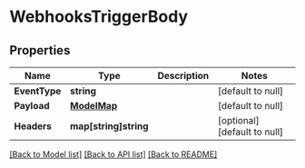 # WebhooksTriggerBody

## Properties
Name | Type | Description | Notes
------------ | ------------- | ------------- | -------------
**EventType** | **string** |  | [default to null]
**Payload** | [**ModelMap**](interface{}.md) |  | [default to null]
**Headers** | **map[string]string** |  | [optional] [default to null]

[[Back to Model list]](../README.md#documentation-for-models) [[Back to API list]](../README.md#documentation-for-api-endpoints) [[Back to README]](../README.md)

